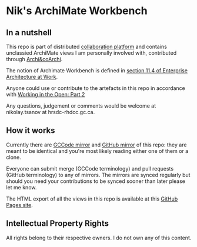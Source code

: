 # Nik's ArchiMate Workbench

## In a nutshell

This repo is part of distributed [collaboration platform](https://sara-sabr.github.io/ITStrategy/2021/07/09/working-in-the-open-part-2.html) and contains unclassied ArchiMate views I am personally involved with, contributed through [Archi&coArchi](https://www.archimatetool.com/plugins/). 

The notion of Archimate Workbench is defined in [section 11.4 of Enterprise Architecture at Work](https://www.springer.com/gp/book/9783662539323). 

Anyone could use or contribute to the artefacts in this repo in accordance with [Working in the Open: Part 2](https://sara-sabr.github.io/ITStrategy/2021/07/09/working-in-the-open-part-2.html)

Any questions, judgement or comments would be welcome at nikolay.tsanov at hrsdc-rhdcc.gc.ca.

## How it works

Currently there are [GCCode mirror](https://gccode.ssc-spc.gc.ca/tsanov/archimate-workbench) and [GitHub mirror](https://github.com/tsanov/archimate-workbench) of this repo: they are meant to be identical and you're most likely reading either one of them or a clone. 

Everyone can submit merge (GCCode terminology) and pull requests (GitHub terminology) to any of mirrors. The mirrors are synced regularly but should you need your contributions to be synced sooner than later please let me know.

The HTML export of all the views in this repo is available at this [GitHub Pages site](https://tsanov.github.io/archimate-workbench/public/index.html).

## Intellectual Property Rights

All rights belong to their respective owners. I do not own any of this content.
